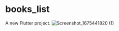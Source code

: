 # books_list

A new Flutter project.
![Screenshot_1675441820 (1)](https://user-images.githubusercontent.com/121787037/216889883-2a841292-a30f-46e6-b311-941a5356bee0.png)
